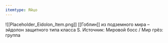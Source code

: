 ```yaml
---
itemtype: Яйцо
---
```

![[Placeholder_Eidolon_Item.png]]
[[Гоблин]] из подземного мира – эйдолон защитного типа класса S. Источник: Мировой босс / Мир грёз: группа
